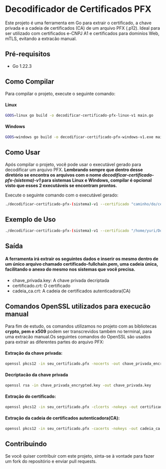 # Decodificador de Certificados PFX

Este projeto é uma ferramenta em Go para extrair o certificado, a chave privada e a cadeia de certificados (CA) de um arquivo PFX (.p12). Ideal para ser utilizado com certificados e-CNPJ A1 e certificados para dominíos Web, mTLS, evitando a extracão manual.

## Pré-requisitos

- Go 1.22.3

## Como Compilar

Para compilar o projeto, execute o seguinte comando:

#### Linux
```bash
GOOS=linux go build -o decodificar-certificado-pfx-linux-v1 main.go
```

#### Windows
```bash
GOOS=windows go build -o decodificar-certificado-pfx-windows-v1.exe main.go 
```

## Como Usar

Após compilar o projeto, você pode usar o executável gerado para decodificar um arquivo PFX. **Lembrando sempre que dentro desse diretório se encontra os arquivos com o nome _decodificar-certificado-pfx-(sistema)-v1_ para sistemas Linux e Windows, compilar é opcional visto que esses 2 executáveis se encontram prontos.**

 Execute o seguinte comando com o executável gerado:

```bash
./decodificar-certificado-pfx-(sistema)-v1 --certificado "caminho/do/certificado.pfx" --password "sua_senha_aqui"
```

## Exemplo de Uso

```bash
./decodificar-certificado-pfx-(sistema)-v1 --certificado "/home/yuri/Documentos/certificadoEmpresaXYZ.pfx" --password "abcde123"
```

## Saída

#### A ferramenta irá extrair os seguintes dados e inserir os mesmo dentro de um único arquivo chamado **certificado-fullchain.pem**, uma cadeia única, facilitando o anexo do mesmo nos sistemas que você precisa.

- chave_privada.key: A chave privada decriptada
- certificado.crt: O certificado
- cadeia_ca.crt: A cadeia de certificados autenticadora(CA)

## Comandos OpenSSL utilizados para execucão manual

Para fim de estudo, os comandos utilizamos no projeto com as bibliotecas **crypto, pem e x509** podem ser transcrevidos também no terminal, para uma extracão manual.Os seguintes comandos do OpenSSL são usados para extrair as diferentes partes do arquivo PFX:

#### Extração da chave privada:

```bash
openssl pkcs12 -in seu_certificado.pfx -nocerts -out chave_privada_encrypted.key
```

#### Decriptacão da chave privada

```bash
openssl rsa -in chave_privada_encrypted.key -out chave_privada.key
```

#### Extração do certificado:

```bash
openssl pkcs12 -in seu_certificado.pfx -clcerts -nokeys -out certificado.crt
```

#### Extração da cadeia de certificados autenticadora(CA):

```bash
openssl pkcs12 -in seu_certificado.pfx -cacerts -nokeys -out cadeia_ca.crt
```

## Contribuindo

Se você quiser contribuir com este projeto, sinta-se à vontade para fazer um fork do repositório e enviar pull requests.